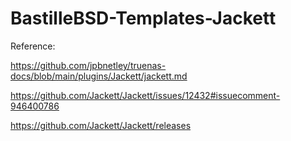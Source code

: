 # BastilleBSD-Templates-Jackett

Reference: 

https://github.com/jpbnetley/truenas-docs/blob/main/plugins/Jackett/jackett.md

https://github.com/Jackett/Jackett/issues/12432#issuecomment-946400786

https://github.com/Jackett/Jackett/releases
